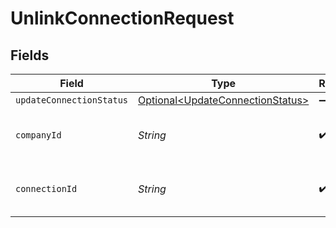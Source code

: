 # UnlinkConnectionRequest


## Fields

| Field                                                                              | Type                                                                               | Required                                                                           | Description                                                                        | Example                                                                            |
| ---------------------------------------------------------------------------------- | ---------------------------------------------------------------------------------- | ---------------------------------------------------------------------------------- | ---------------------------------------------------------------------------------- | ---------------------------------------------------------------------------------- |
| `updateConnectionStatus`                                                           | [Optional\<UpdateConnectionStatus>](../../models/shared/UpdateConnectionStatus.md) | :heavy_minus_sign:                                                                 | N/A                                                                                |                                                                                    |
| `companyId`                                                                        | *String*                                                                           | :heavy_check_mark:                                                                 | Unique identifier for a company.                                                   | 8a210b68-6988-11ed-a1eb-0242ac120002                                               |
| `connectionId`                                                                     | *String*                                                                           | :heavy_check_mark:                                                                 | Unique identifier for a connection.                                                | 2e9d2c44-f675-40ba-8049-353bfcb5e171                                               |